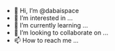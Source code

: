 - 👋 Hi, I’m @dabaispace
- 👀 I’m interested in ...
- 🌱 I’m currently learning ...
- 💞️ I’m looking to collaborate on ...
- 📫 How to reach me ...

<!---
dabaispace/dabaispace is a ✨ special ✨ repository because its `README.md` (this file) appears on your GitHub profile.
You can click the Preview link to take a look at your changes.
--->
